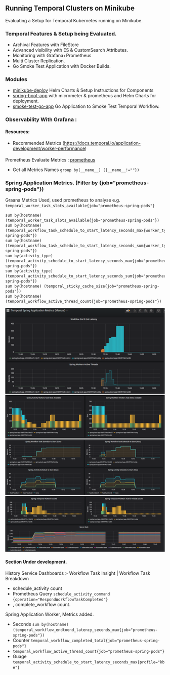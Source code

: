 ## Running Temporal Clusters on Minikube
 Evaluating a Setup for Temporal Kubernetes running on Minikube. 

### Temporal Features & Setup being Evaluated.  
 - Archival Features with FileStore
 - Advanced visibility with ES & CustomSearch Attributes.
 - Monitoring with Grafana+Prometheus  
 - Multi Cluster Replication.
 - Go Smoke Test Application with Docker Builds.

### Modules
 - [minikube-deploy](minikube-deploy/) Helm Charts & Setup Instructions for Components
 - [spring-boot-app](spring-boot-app/README.md) with micrometer & prometheus and Helm Charts for deployment.
 - [smoke-test-go-app](smoke-test-go-app) Go Application to Smoke Test Temporal Workflow.

### Observability With Grafana :

#### Resources:
 - Recommended Metrics (https://docs.temporal.io/application-development/worker-performance)

####
Prometheus Evaluate Metrics :
[prometheus](http://192.168.1.205:18080/graph?g0.expr=&g0.tab=1&g0.stacked=0&g0.show_exemplars=0&g0.range_input=1h)
- Get all Metrics Names ```group by(__name__) ({__name__!=""})```
### Spring Application Metrics. (Filter by {job="prometheus-spring-pods"})
Graana Metrics Used, used prometheus to analyse e.g. ```temporal_worker_task_slots_available{job="prometheus-spring-pods"}```
```
sum by(hostname) (temporal_worker_task_slots_available{job="prometheus-spring-pods"})
sum by(hostname) (temporal_workflow_task_schedule_to_start_latency_seconds_max{worker_type="WorkflowWorker",job="prometheus-spring-pods"})
sum by(hostname) (temporal_workflow_task_schedule_to_start_latency_seconds_sum{worker_type="WorkflowWorker",job="prometheus-spring-pods"})
sum by(activity_type) (temporal_activity_schedule_to_start_latency_seconds_max{job="prometheus-spring-pods"})
sum by(activity_type) (temporal_activity_schedule_to_start_latency_seconds_sum{job="prometheus-spring-pods"})
sum by(hostname) (temporal_sticky_cache_size{job="prometheus-spring-pods"})
sum by(hostname) (temporal_workflow_active_thread_count{job="prometheus-spring-pods"})
```

![grafana-temporal-worker.png](grafana-temporal-worker.png "grafana-temporal-worker.png")
![grafana-temporal-worker-slots.png](grafana-temporal-worker-slots.png "grafana-temporal-worker-slots.png")
![grafana-temporal-schedule-to-starts.png](grafana-temporal-schedule-to-starts.png "grafana-temporal-schedule-to-starts.png")
![grafana-temporal-cache-actiive-thread.png](grafana-temporal-cache-actiive-thread.png "grafana-temporal-cache-actiive-thread.png")

#### Section Under development.

History Service Dashboards > Workflow Task Insight | Workflow Task Breakdown
 - schedule_activity count 
 - Prometheus Query ```schedule_activity_command {operation="RespondWorkflowTaskCompleted"}```
 - , complete_workflow count.
 
 Spring Application Worker, Metrics added.  
 - Seconds ```sum by(hostname)(temporal_workflow_endtoend_latency_seconds_max{job="prometheus-spring-pods"})```
 - Counter ```temporal_workflow_completed_total{job="prometheus-spring-pods"}```
 - ```temporal_workflow_active_thread_count{job="prometheus-spring-pods"}```
 - Guage ```temporal_activity_schedule_to_start_latency_seconds_max{profile="kbe"}```

 